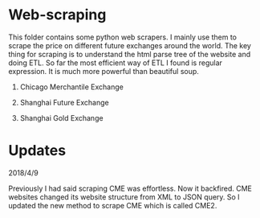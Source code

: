 # Web-scraping

This folder contains some python web scrapers. I mainly use them to scrape the price on different future exchanges around the world. The key thing for scraping is to understand the html parse tree of the website and doing ETL. So far the most efficient way of ETL I found is regular expression. It is much more powerful than beautiful soup.

1. Chicago Merchantile Exchange

2. Shanghai Future Exchange

3. Shanghai Gold Exchange

# Updates

2018/4/9

Previously I had said scraping CME was effortless. Now it backfired. CME websites changed its website structure from XML to JSON query. So I updated the new method to scrape CME which is called CME2.

